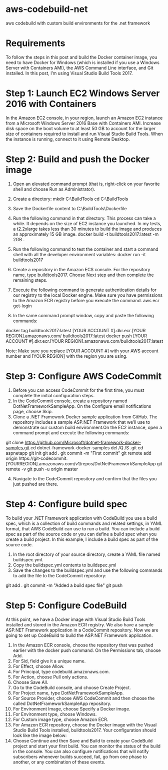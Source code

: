 # aws-codebuild-net
aws codebuild with custom build environments for the .net framework

# Requirements

To follow the steps in this post and build the Docker container image, you need to have Docker for Windows (which is installed if you use a Windows Server with Containers AMI), the AWS Command Line interface, and Git installed. In this post, I’m using Visual Studio Build Tools 2017.

# Step 1: Launch EC2 Windows Server 2016 with Containers

In the Amazon EC2 console, in your region, launch an Amazon EC2 instance from a Microsoft Windows Server 2016 Base with Containers AMI.
Increase disk space on the boot volume to at least 50 GB to account for the larger size of containers required to install and run Visual Studio Build Tools.
When the instance is running, connect to it using Remote Desktop.
# Step 2: Build and push the Docker image

1. Open an elevated command prompt (that is, right-click on your favorite shell and choose Run as Administrator).
2. Create a directory:
mkdir C:\BuildTools
cd C:\BuildTools
3. Save the Dockerfile content to C:\BuildTools\Dockerfile

4. Run the following command in that directory. This process can take a while. It depends on the size of EC2 instance you launched. In my tests, a t2.2xlarge takes less than 30 minutes to build the image and produces an approximately 15 GB image.
docker build -t buildtools2017:latest -m 2GB .
5. Run the following command to test the container and start a command shell with all the developer environment variables:
docker run -it buildtools2017
6. Create a repository in the Amazon ECS console. For the repository name, type buildtools2017. Choose Next step and then complete the remaining steps.
7. Execute the following command to generate authentication details for our registry to the local Docker engine. Make sure you have permissions to the Amazon ECR registry before you execute the command.
aws ecr get-login
8. In the same command prompt window, copy and paste the following commands:

  docker tag buildtools2017:latest [YOUR ACCOUNT #].dkr.ecr.[YOUR REGION].amazonaws.com/ buildtools2017:latest
  docker push [YOUR ACCOUNT #].dkr.ecr.[YOUR REGION].amazonaws.com/buildtools2017:latest

Note: Make sure you replace [YOUR ACCOUNT #] with your AWS account number and [YOUR REGION] with the region you are using.

# Step 3: Configure AWS CodeCommit

1. Before you can access CodeCommit for the first time, you must complete the initial configuration steps.
2. In the CodeCommit console, create a repository named DotNetFrameworkSampleApp. On the Configure email notifications page, choose Skip.
3. Clone a .NET Framework Docker sample application from GitHub. The repository includes a sample ASP.NET Framework that we’ll use to demonstrate our custom build environment.On the EC2 instance, open a command prompt and execute the following commands:

  git clone https://github.com/Microsoft/dotnet-framework-docker-samples.git
  cd dotnet-framework-docker-samples
  del /Q /S .git
  cd aspnetapp
  git init
  git add . 
  git commit -m "First commit"
  git remote add origin https://git-codecommit.[YOURREGION].amazonaws.com/v1/repos/DotNetFrameworkSampleApp
  git remote -v
  git push -u origin master

4. Navigate to the CodeCommit repository and confirm that the files you just pushed are there.
# Step 4: Configure build spec

To build your .NET Framework application with CodeBuild you use a build spec, which is a collection of build commands and related settings, in YAML format, that AWS CodeBuild can use to run a build. You can include a build spec as part of the source code or you can define a build spec when you create a build project. In this example, I include a build spec as part of the source code.

1. In the root directory of your source directory, create a YAML file named buildspec.yml.
2. Copy the buildspec.yml contents to buildspec.yml
3. Save the changes to the buildspec.yml and use the following commands to add the file to the CodeCommit repository:

git add . 
git commit -m "Added a build spec file"
git push

# Step 5: Configure CodeBuild

At this point, we have a Docker image with Visual Studio Build Tools installed and stored in the Amazon ECR registry. We also have a sample ASP.NET Framework application in a CodeCommit repository. Now we are going to set up CodeBuild to build the ASP.NET Framework application.

1. In the Amazon ECR console, choose the repository that was pushed earlier with the docker push command. On the Permissions tab, choose Add.
  1. For Sid, field give it a unique name.
  2. For Effect, choose Allow.
  3. For Principal, type codebuild.amazonaws.com.
  4. For Action, choose Pull only actions.
  5. Choose Save All.
2. Go to the CodeBuild console, and choose Create Project.
3. For Project name, type DotNetFrameworkSampleApp.
4. For Source Provider, choose AWS CodeCommit and then choose the called DotNetFrameworkSampleApp repository.
5. For Environment Image, choose Specify a Docker image.
6. For Environment type, choose Windows.
7. For Custom image type, choose Amazon ECR.
8. For Amazon ECR repository, choose the Docker image with the Visual Studio Build Tools installed, buildtools2017. Your configuration should look like the image below:
9. Choose Continue and then Save and Build to create your CodeBuild project and start your first build. You can monitor the status of the build in the console. You can also configure notifications that will notify subscribers whenever builds succeed, fail, go from one phase to another, or any combination of these events.
